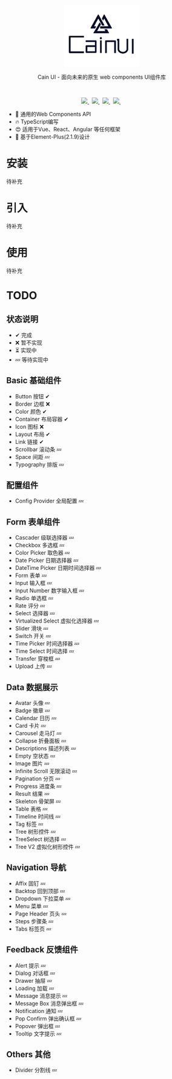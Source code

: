 
<br>
<p align="center">
  <img width="200px" src="https://raw.githubusercontent.com/cain-group/cain-ui/main/assets/logo2.jpeg">
</p>

<p align="center">Cain UI - 面向未来的原生 web components UI组件库 </p>
<br>
<p align="center">

  <a href="https://github.com/ionic-team/stencil">
    <img src="https://img.shields.io/badge/Build%20with-Stenciljs-black">
  </a>&nbsp;
  <a href="https://github.com/element-plus/element-plus">
    <img src="https://img.shields.io/badge/Design%20by-Element%20Plus-blue">
  </a>  &nbsp;

  <a href="https://www.npmjs.org/package/@cain-group/cain-ui">
    <img src="https://img.shields.io/npm/v/@cain-group/cain-ui.svg">
  </a> &nbsp;
  <a href="https://npmcharts.com/compare/@cain-group/cain-ui?minimal=true">
    <img src="https://img.shields.io/npm/dm/@cain-group/cain-ui.svg">
  </a> &nbsp;
</p>


- 💪 通用的Web Components API
- 🔥 TypeScript编写
- 😍 适用于Vue、React、Angular 等任何框架
- 💎 基于Element-Plus(2.1.9)设计
<!-- 
https://cdn.jsdelivr.net/npm/@cain-group/cain-ui/dist/index.js



    <script type="module" src="https://cdn.jsdelivr.net/npm/@cain-group/cain-ui/dist/cain-ui/cain-ui.esm.js"></script>

    <link rel="stylesheet" href="https://cdn.jsdelivr.net/npm/@cain-group/cain-ui/dist/cain-ui/cain-ui.css"> -->

# 安装
 
待补充

# 引入
 
待补充

# 使用
 
待补充


# TODO

## 状态说明

- ✔ 完成
- ❌ 暂不实现
- ⏳ 实现中
- 💤 等待实现中


## Basic 基础组件

- Button 按钮 ✔
- Border 边框 ❌
- Color 颜色 ✔
- Container 布局容器 ✔
- Icon 图标 ❌
- Layout 布局 ✔
- Link 链接  ✔
- Scrollbar 滚动条 💤
- Space 间距 💤
- Typography 排版 💤

## 配置组件

- Config Provider 全局配置 💤

## Form 表单组件

- Cascader 级联选择器  💤
- Checkbox 多选框  💤
- Color Picker 取色器  💤
- Date Picker 日期选择器  💤
- DateTime Picker 日期时间选择器  💤
- Form 表单  💤
- Input 输入框  💤
- Input Number 数字输入框 💤
- Radio 单选框 💤
- Rate 评分 💤
- Select 选择器  💤
- Virtualized Select 虚拟化选择器 💤
- Slider 滑块  💤
- Switch 开关  💤
- Time Picker 时间选择器  💤
- Time Select 时间选择  💤
- Transfer 穿梭框  💤
- Upload 上传  💤


## Data 数据展示

- Avatar 头像  💤
- Badge 徽章  💤
- Calendar 日历  💤
- Card 卡片  💤
- Carousel 走马灯 💤
- Collapse 折叠面板  💤
- Descriptions 描述列表  💤
- Empty 空状态  💤
- Image 图片  💤
- Infinite Scroll 无限滚动  💤
- Pagination 分页  💤
- Progress 进度条  💤
- Result 结果  💤
- Skeleton 骨架屏 💤
- Table 表格  💤
- Timeline 时间线  💤
- Tag 标签  💤
- Tree 树形控件  💤
- TreeSelect 树选择  💤
- Tree V2 虚拟化树形控件  💤


## Navigation 导航

- Affix 固钉  💤
- Backtop 回到顶部  💤
- Dropdown 下拉菜单  💤
- Menu 菜单  💤
- Page Header 页头  💤
- Steps 步骤条  💤
- Tabs 标签页 💤


## Feedback 反馈组件

- Alert 提示  💤
- Dialog 对话框  💤
- Drawer 抽屉 💤
- Loading 加载 💤
- Message 消息提示  💤
- Message Box 消息弹出框  💤
- Notification 通知  💤
- Pop Confirm 弹出确认框  💤
- Popover 弹出框 💤
- Tooltip 文字提示 💤


## Others 其他

-  Divider 分割线 💤
